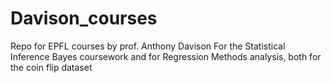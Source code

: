 # Davison_courses
Repo for EPFL courses by prof. Anthony Davison
For the Statistical Inference Bayes coursework and for Regression Methods analysis, 
both for the coin flip dataset
